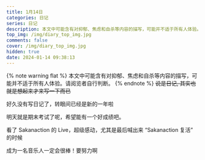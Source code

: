 ```yaml
---
title: 1月14日
categories: 日记
series: 日记
description: 本文中可能含有对抑郁、焦虑和自杀等内容的描写，可能并不适于所有人体验。请阅览者自行判断。
top_img: /img/diary_top_img.jpg
comments: false
cover: /img/diary_top_img.jpg
hidden: true
date: 2024-01-14 09:38:13
---
```

{% note warning flat %}
本文中可能含有对抑郁、焦虑和自杀等内容的描写，可能并不适于所有人体验。请阅览者自行判断。
{% endnote %}
~~说是日记, 其实也就是想起来才来写一下而已~~

好久没有写日记了，转眼间已经是新的一年啦

明天就是期末考试了呢，希望能有一个好成绩吧。

看了 Sakanaction 的 Live，超级感动，尤其是最后喊出来 “Sakanaction 复活” 的时候

成为一名音乐人一定会很棒！要努力啊
